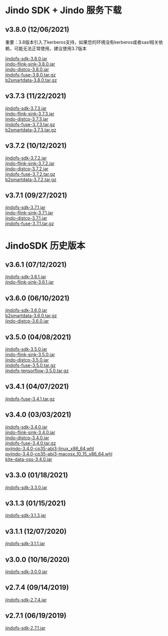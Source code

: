 # Jindo SDK + Jindo 服务下载


## v3.8.0 (12/06/2021) 

重要：3.8版本引入了kerberos支持，如果您的环境没有kerberos或者sasl相关依赖，可能无法正常使用，建议使用3.7版本

[jindofs-sdk-3.8.0.jar](https://smartdata-binary.oss-cn-shanghai.aliyuncs.com/release/3.8.0/jindofs-sdk-3.8.0.jar)<br />
[jindo-flink-sink-3.8.0.jar](https://smartdata-binary.oss-cn-shanghai.aliyuncs.com/release/3.8.0/jindo-flink-sink-3.8.0.jar)<br />
[jindo-distcp-3.8.0.jar](https://smartdata-binary.oss-cn-shanghai.aliyuncs.com/release/3.8.0/jindo-distcp-3.8.0.jar)<br />
[jindofs-fuse-3.8.0.tar.gz](https://smartdata-binary.oss-cn-shanghai.aliyuncs.com/release/3.8.0/jindofs-fuse-3.8.0.tar.gz)<br />
[b2smartdata-3.8.0.tar.gz](https://smartdata-binary.oss-cn-shanghai.aliyuncs.com/b2smartdata-3.8.0.tar.gz)<br />


## v3.7.3 (11/22/2021)

[jindofs-sdk-3.7.3.jar](https://smartdata-binary.oss-cn-shanghai.aliyuncs.com/release/3.7.3/jindofs-sdk-3.7.3.jar)<br />
[jindo-flink-sink-3.7.3.jar](https://smartdata-binary.oss-cn-shanghai.aliyuncs.com/release/3.7.3/jindo-flink-sink-3.7.3.jar)<br />
[jindo-distcp-3.7.3.jar](https://smartdata-binary.oss-cn-shanghai.aliyuncs.com/release/3.7.3/jindo-distcp-3.7.3.jar)<br />
[jindofs-fuse-3.7.3.tar.gz](https://smartdata-binary.oss-cn-shanghai.aliyuncs.com/release/3.7.3/jindofs-fuse-3.7.3.tar.gz)<br />
[b2smartdata-3.7.3.tar.gz](https://smartdata-binary.oss-cn-shanghai.aliyuncs.com/b2smartdata-3.7.3.tar.gz)<br />

## v3.7.2 (10/12/2021)

[jindofs-sdk-3.7.2.jar](https://smartdata-binary.oss-cn-shanghai.aliyuncs.com/release/3.7.2/jindofs-sdk-3.7.2.jar)<br />
[jindo-flink-sink-3.7.2.jar](https://smartdata-binary.oss-cn-shanghai.aliyuncs.com/release/3.7.2/jindo-flink-sink-3.7.2.jar)<br />
[jindo-distcp-3.7.2.jar](https://smartdata-binary.oss-cn-shanghai.aliyuncs.com/release/3.7.2/jindo-distcp-3.7.2.jar)<br />
[jindofs-fuse-3.7.2.tar.gz](https://smartdata-binary.oss-cn-shanghai.aliyuncs.com/release/3.7.2/jindofs-fuse-3.7.2.tar.gz)<br />
[b2smartdata-3.7.2.tar.gz](https://smartdata-binary.oss-cn-shanghai.aliyuncs.com/b2smartdata-3.7.2.tar.gz)<br />

## v3.7.1 (09/27/2021)

[jindofs-sdk-3.7.1.jar](https://smartdata-binary.oss-cn-shanghai.aliyuncs.com/release/3.7.1/jindofs-sdk-3.7.1.jar)<br />
[jindo-flink-sink-3.7.1.jar](https://smartdata-binary.oss-cn-shanghai.aliyuncs.com/release/3.7.1/jindo-flink-sink-3.7.1.jar)<br />
[jindo-distcp-3.7.1.jar](https://smartdata-binary.oss-cn-shanghai.aliyuncs.com/release/3.7.1/jindo-distcp-3.7.1.jar)<br />
[jindofs-fuse-3.7.1.tar.gz](https://smartdata-binary.oss-cn-shanghai.aliyuncs.com/release/3.7.1/jindofs-fuse-3.7.1.tar.gz)<br />

# JindoSDK 历史版本

## v3.6.1 (07/12/2021)

[jindofs-sdk-3.6.1.jar](https://smartdata-binary.oss-cn-shanghai.aliyuncs.com/JindoFS-SDK/jindofs-sdk-3.6.1.jar)<br />
[jindo-flink-sink-3.6.1.jar](https://smartdata-binary.oss-cn-shanghai.aliyuncs.com/Flink/jindo-flink-sink-3.6.1.jar)<br />

## v3.6.0 (06/10/2021)

[jindofs-sdk-3.6.0.jar](https://smartdata-binary.oss-cn-shanghai.aliyuncs.com/jindofs-sdk-3.6.0.jar)<br />
[b2smartdata-3.6.0.tar.gz](https://smartdata-binary.oss-cn-shanghai.aliyuncs.com/b2smartdata-3.6.0.tar.gz)<br />[jindo-distcp-3.6.0.jar](https://smartdata-binary.oss-cn-shanghai.aliyuncs.com/Jindo-distcp/Jar/native/jindo-distcp-3.6.0.jar)<br />

## v3.5.0 (04/08/2021)

[jindofs-sdk-3.5.0.jar](https://smartdata-binary.oss-cn-shanghai.aliyuncs.com/jindofs-sdk-3.5.0.jar)  
[jindo-flink-sink-3.5.0.jar](https://smartdata-binary.oss-cn-shanghai.aliyuncs.com/Flink/jindo-flink-sink-3.5.0.jar)  
[jindo-distcp-3.5.0.jar](https://smartdata-binary.oss-cn-shanghai.aliyuncs.com/Jindo-distcp/Jar/native/jindo-distcp-3.5.0.jar)<br />
[jindofs-fuse-3.5.0.tar.gz](https://smartdata-binary.oss-cn-shanghai.aliyuncs.com/jindofs-fuse-3.5.0.tar.gz)  
[jindofs-tensorflow-3.5.0.tar.gz](https://smartdata-binary.oss-cn-shanghai.aliyuncs.com/Tensorflow/jindofs-tensorflow-3.5.0.tar.gz)  

## v3.4.1 (04/07/2021)

[jindofs-fuse-3.4.1.tar.gz](https://smartdata-binary.oss-cn-shanghai.aliyuncs.com/jindofs-fuse-3.4.1.tar.gz)  


## v3.4.0 (03/03/2021)
[jindofs-sdk-3.4.0.jar](https://smartdata-binary.oss-cn-shanghai.aliyuncs.com/jindofs-sdk-3.4.0.jar)  
[jindo-flink-sink-3.4.0.jar](https://smartdata-binary.oss-cn-shanghai.aliyuncs.com/Flink/jindo-flink-sink-3.4.0.jar)  
[jindo-distcp-3.4.0.jar](https://smartdata-binary.oss-cn-shanghai.aliyuncs.com/Jindo-distcp/Jar/native/jindo-distcp-3.4.0.jar)  
[jindofs-fuse-3.4.0.tar.gz](https://smartdata-binary.oss-cn-shanghai.aliyuncs.com/jindofs-fuse-3.4.0.tar.gz)  
[pyjindo-3.4.0-cp35-abi3-linux_x86_64.whl](https://smartdata-binary.oss-cn-shanghai.aliyuncs.com/PyJindo/pyjindo-3.4.0-cp35-abi3-linux_x86_64.whl)  
[pyjindo-3.4.0-cp35-abi3-macosx_10_15_x86_64.whl](https://smartdata-binary.oss-cn-shanghai.aliyuncs.com/PyJindo/pyjindo-3.4.0-cp35-abi3-macosx_10_15_x86_64.whl)<br>
[kite-data-oss-3.4.0.jar](https://smartdata-binary.oss-cn-shanghai.aliyuncs.com/kite/kite-data-oss-3.4.0.jar)

## v3.3.0 (01/18/2021)
[jindofs-sdk-3.3.0.jar](https://smartdata-binary.oss-cn-shanghai.aliyuncs.com/jindofs-sdk-3.3.0.jar)  

## v3.1.3 (01/15/2021)
[jindofs-sdk-3.1.3.jar](https://smartdata-binary.oss-cn-shanghai.aliyuncs.com/jindofs-sdk-3.1.3.jar)  

## v3.1.1 (12/07/2020)
[jindofs-sdk-3.1.1.jar](https://smartdata-binary.oss-cn-shanghai.aliyuncs.com/jindofs-sdk-3.1.1.jar)  

## v3.0.0 (10/16/2020)
[jindofs-sdk-3.0.0.jar](https://smartdata-binary.oss-cn-shanghai.aliyuncs.com/jindofs-sdk-3.0.0.jar)  

## v2.7.4 (09/14/2019)
[jindofs-sdk-2.7.4.jar](https://smartdata-binary.oss-cn-shanghai.aliyuncs.com/jindofs-sdk-2.7.401.jar)  

## v2.7.1 (06/19/2019)
[jindofs-sdk-2.7.1.jar](https://smartdata-binary.oss-cn-shanghai.aliyuncs.com/jindofs-sdk-2.7.1.jar)  
